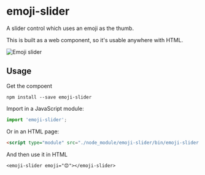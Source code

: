 # emoji-slider
A slider control which uses an emoji as the thumb.

This is built as a web component, so it's usable anywhere with HTML.

![Emoji slider](https://i.imgur.com/qNLw3ob.png)

## Usage

Get the compoent 

```
npm install --save emoji-slider
```

Import in a JavaScript module:

``` javascript
import 'emoji-slider';
```

Or in an HTML page:
```html
<script type="module" src="./node_module/emoji-slider/bin/emoji-slider.js"></script>
```

And then use it in HTML

```
<emoji-slider emoji="😍"></emoji-slider>
```
